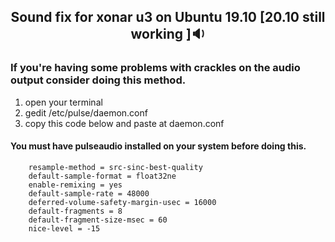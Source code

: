 ## <p align="center"> Sound fix for xonar u3 on Ubuntu 19.10 [20.10 still working ]:sound:</p>

### If you're having some problems with crackles on the audio output consider doing this method.

1) open your terminal
2) gedit /etc/pulse/daemon.conf
3) copy this code below and paste at daemon.conf

#### You must have pulseaudio installed on your system before doing this.


```
    resample-method = src-sinc-best-quality
    default-sample-format = float32ne
    enable-remixing = yes
    default-sample-rate = 48000
    deferred-volume-safety-margin-usec = 16000
    default-fragments = 8
    default-fragment-size-msec = 60
    nice-level = -15
``` 

